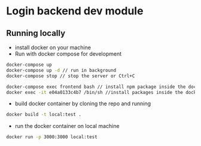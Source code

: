 # Login backend dev module

## Running locally

- install docker on your machine
- Run with docker compose for development

```bash
docker-compose up
docker-compose up -d // run in background
docker-compose stop // stop the server or Ctrl+C

docker-compose exec frontend bash // install npm package inside the docker container
docker exec -it e04a0133c4b7 /bin/sh //install packages inside the docker container

```

- build docker container by cloning the repo and running

```bash
docker build -t local:test .
```

- run the docker container on local machine

```bash
docker run -p 3000:3000 local:test
```
